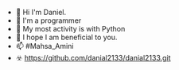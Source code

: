 - 👋 Hi I'm Daniel.
- 👀 I'm a programmer
- 🌱 My most activity is with Python
- 💞️ I hope I am beneficial to you.
- 📫 #Mahsa_Amini
- ☣️ https://github.com/danial2133/danial2133.git

